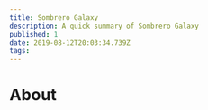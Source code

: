 ```yaml
---
title: Sombrero Galaxy
description: A quick summary of Sombrero Galaxy
published: 1
date: 2019-08-12T20:03:34.739Z
tags: 
---
```


# About